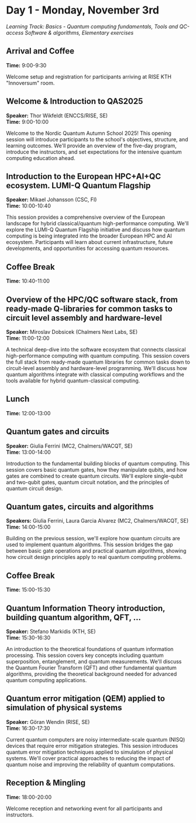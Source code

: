 # Day 1 - Monday, November 3rd

*Learning Track: Basics - Quantum computing fundamentals, Tools and QC-access Software & algorithms, Elementary exercises*

## Arrival and Coffee
**Time:** 9:00-9:30

Welcome setup and registration for participants arriving at RISE KTH "Innoversum" room.

## Welcome & Introduction to QAS2025
**Speaker:** Thor Wikfeldt (ENCCS/RISE, SE)  
**Time:** 9:00-10:00

Welcome to the Nordic Quantum Autumn School 2025! This opening session will introduce participants to the school's objectives, structure, and learning outcomes. We'll provide an overview of the five-day program, introduce the instructors, and set expectations for the intensive quantum computing education ahead.

## Introduction to the European HPC+AI+QC ecosystem. LUMI-Q Quantum Flagship
**Speaker:** Mikael Johansson (CSC, FI)  
**Time:** 10:00-10:40

This session provides a comprehensive overview of the European landscape for hybrid classical/quantum high-performance computing. We'll explore the LUMI-Q Quantum Flagship initiative and discuss how quantum computing is being integrated into the broader European HPC and AI ecosystem. Participants will learn about current infrastructure, future developments, and opportunities for accessing quantum resources.

## Coffee Break
**Time:** 10:40-11:00

## Overview of the HPC/QC software stack, from ready-made Q-libraries for common tasks to circuit level assembly and hardware-level
**Speaker:** Miroslav Dobsicek (Chalmers Next Labs, SE)  
**Time:** 11:00-12:00

A technical deep-dive into the software ecosystem that connects classical high-performance computing with quantum computing. This session covers the full stack from ready-made quantum libraries for common tasks down to circuit-level assembly and hardware-level programming. We'll discuss how quantum algorithms integrate with classical computing workflows and the tools available for hybrid quantum-classical computing.

## Lunch
**Time:** 12:00-13:00

## Quantum gates and circuits
**Speaker:** Giulia Ferrini (MC2, Chalmers/WACQT, SE)  
**Time:** 13:00-14:00

Introduction to the fundamental building blocks of quantum computing. This session covers basic quantum gates, how they manipulate qubits, and how gates are combined to create quantum circuits. We'll explore single-qubit and two-qubit gates, quantum circuit notation, and the principles of quantum circuit design.

## Quantum gates, circuits and algorithms
**Speakers:** Giulia Ferrini, Laura Garcia Alvarez (MC2, Chalmers/WACQT, SE)  
**Time:** 14:00-15:00

Building on the previous session, we'll explore how quantum circuits are used to implement quantum algorithms. This session bridges the gap between basic gate operations and practical quantum algorithms, showing how circuit design principles apply to real quantum computing problems.

## Coffee Break
**Time:** 15:00-15:30

## Quantum Information Theory introduction, building quantum algorithm, QFT, ...
**Speaker:** Stefano Markidis (KTH, SE)  
**Time:** 15:30-16:30

An introduction to the theoretical foundations of quantum information processing. This session covers key concepts including quantum superposition, entanglement, and quantum measurements. We'll discuss the Quantum Fourier Transform (QFT) and other fundamental quantum algorithms, providing the theoretical background needed for advanced quantum computing applications.

## Quantum error mitigation (QEM) applied to simulation of physical systems
**Speaker:** Göran Wendin (RISE, SE)  
**Time:** 16:30-17:30

Current quantum computers are noisy intermediate-scale quantum (NISQ) devices that require error mitigation strategies. This session introduces quantum error mitigation techniques applied to simulation of physical systems. We'll cover practical approaches to reducing the impact of quantum noise and improving the reliability of quantum computations.

## Reception & Mingling
**Time:** 18:00-20:00

Welcome reception and networking event for all participants and instructors.